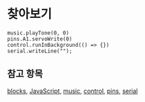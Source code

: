 # 찾아보기

```namespaces
music.playTone(0, 0)
pins.A1.servoWrite(0)
control.runInBackground(() => {})
serial.writeLine("");
```

## 참고 항목

[blocks](/blocks), [JavaScript](/javascript), [music](/reference/music), [control](/reference/control), [pins](/reference/pins), [serial](/reference/serial)